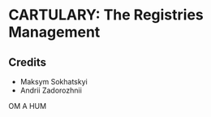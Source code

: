 CARTULARY: The Registries Management
====================================

Credits
-------

* Maksym Sokhatskyi
* Andrii Zadorozhnii

OM A HUM
